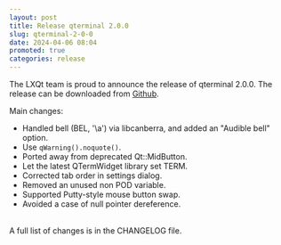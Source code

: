 ```yaml
---
layout: post
title: Release qterminal 2.0.0
slug: qterminal-2-0-0
date: 2024-04-06 08:04
promoted: true
categories: release
---
```


The LXQt team is proud to announce the release of qterminal 2.0.0.
The release can be downloaded from [Github](https://github.com/lxqt/qterminal/releases).

Main changes:

 * Handled bell (BEL, '\a') via libcanberra, and added an "Audible bell" option.
 * Use `qWarning().noquote()`.
 * Ported away from deprecated Qt::MidButton.
 * Let the latest QTermWidget library set TERM.
 * Corrected tab order in settings dialog.
 * Removed an unused non POD variable.
 * Supported Putty-style mouse button swap.
 * Avoided a case of null pointer dereference.


<br/>
A full list of changes is in the CHANGELOG file.
<br/>
